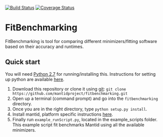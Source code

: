 [![Build Status](https://travis-ci.com/mantidproject/fitbenchmarking.svg?branch=master)](https://travis-ci.com/mantidproject/fitbenchmarking) [![Coverage Status](https://coveralls.io/repos/github/mantidproject/fitbenchmarking/badge.svg?branch=112_addTestCoverageTracking)](https://coveralls.io/github/mantidproject/fitbenchmarking?branch=112_addTestCoverageTracking)

# FitBenchmarking
FitBenchmarking is tool for comparing different minimizers/fitting software based on their accuracy and runtimes.


## Quick start
You will need [Python 2.7](https://img.shields.io/badge/python-2.7-blue.svg) for running/installing this. Instructions for setting up python are available [here](https://github.com/mantidproject/fitbenchmarking/wiki/Setting-up-Python).

1. Download this repository or clone it using [git](https://git-scm.com/):
`git clone https://github.com/mantidproject/fitbenchmarking.git`
2. Open up a terminal (command prompt) and go into the `fitbenchmarking` directory.
3. Once you are in the right directory, type `python setup.py install`.
4. Install mantid, platform specific instructions [here](https://github.com/mantidproject/fitbenchmarking/wiki/Installing-Mantid).
5. Finally run `example_runScript.py`, located in the example_scripts folder. This example script fit benchmarks Mantid using all the available minimizers.

